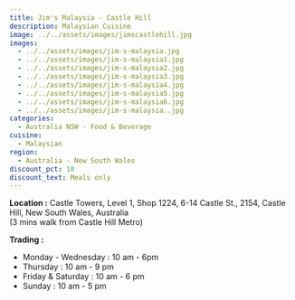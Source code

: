 ```yaml
---
title: Jim's Malaysia - Castle Hill
description: Malaysian Cuisine
image: ../../assets/images/jimscastlehill.jpg
images:
  - ../../assets/images/jim-s-malaysia.jpg
  - ../../assets/images/jim-s-malaysia1.jpg
  - ../../assets/images/jim-s-malaysia2.jpg
  - ../../assets/images/jim-s-malaysia3.jpg
  - ../../assets/images/jim-s-malaysia4.jpg
  - ../../assets/images/jim-s-malaysia5.jpg
  - ../../assets/images/jim-s-malaysia6.jpg
  - ../../assets/images/jim-s-malaysia..jpg
categories:
  - Australia NSW - Food & Beverage
cuisine:
  - Malaysian
region:
  - Australia - New South Wales
discount_pct: 10
discount_text: Meals only
---
```

**Location :** Castle Towers, Level 1, Shop 1224, 6-14 Castle St., 2154, Castle Hill, New South Wales, Australia\
(3 mins walk from Castle Hill Metro)

**Trading :** 

* Monday - Wednesday : 10 am - 6pm
* Thursday : 10 am - 9 pm
* Friday & Saturday : 10 am - 6 pm
* Sunday : 10 am - 5 pm
